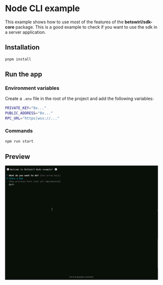 # Node CLI example

This example shows how to use most of the features of the **betswirl/sdk-core** package. This is a good example to check if you want to use the sdk in a server application.

## Installation

```bash
pnpm install
```

## Run the app

### Environment variables

Create a `.env` file in the root of the project and add the following variables:

```bash
PRIVATE_KEY="0x..."
PUBLIC_ADDRESS="0x..."
RPC_URL="https|wss://..."
```

### Commands

```bash
npm run start
```

## Preview

![Preview](images/demo.gif)

